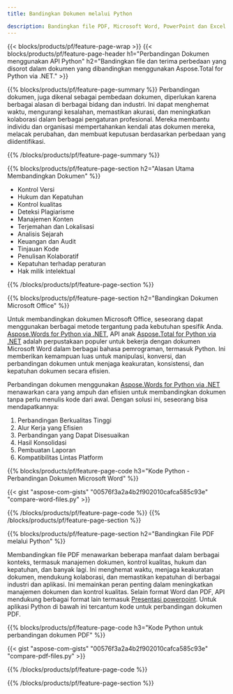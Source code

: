 ```yaml
---
title: Bandingkan Dokumen melalui Python 

description: Bandingkan file PDF, Microsoft Word, PowerPoint dan Excel melalui aplikasi Python Anda. Dapatkan hasil perbandingan yang disorot.
---
```


{{< blocks/products/pf/feature-page-wrap >}}
{{< blocks/products/pf/feature-page-header h1="Perbandingan Dokumen menggunakan API Python" h2="Bandingkan file dan terima perbedaan yang disorot dalam dokumen yang dibandingkan menggunakan Aspose.Total for Python via .NET." >}}

{{% blocks/products/pf/feature-page-summary %}}
Perbandingan dokumen, juga dikenal sebagai pembedaan dokumen, diperlukan karena berbagai alasan di berbagai bidang dan industri. Ini dapat menghemat waktu, mengurangi kesalahan, memastikan akurasi, dan meningkatkan kolaborasi dalam berbagai pengaturan profesional. Mereka membantu individu dan organisasi mempertahankan kendali atas dokumen mereka, melacak perubahan, dan membuat keputusan berdasarkan perbedaan yang diidentifikasi.

{{% /blocks/products/pf/feature-page-summary  %}}

{{% blocks/products/pf/feature-page-section  h2="Alasan Utama Membandingkan Dokumen" %}}

- Kontrol Versi
- Hukum dan Kepatuhan
- Kontrol kualitas
- Deteksi Plagiarisme
- Manajemen Konten
- Terjemahan dan Lokalisasi
- Analisis Sejarah
- Keuangan dan Audit
- Tinjauan Kode
- Penulisan Kolaboratif
- Kepatuhan terhadap peraturan
- Hak milik intelektual

{{% /blocks/products/pf/feature-page-section %}}

{{% blocks/products/pf/feature-page-section  h2="Bandingkan Dokumen Microsoft Office" %}}

Untuk membandingkan dokumen Microsoft Office, seseorang dapat menggunakan berbagai metode tergantung pada kebutuhan spesifik Anda. [Aspose.Words for Python via .NET](https://products.aspose.com/words/python-net/), API anak [Aspose.Total for Python via .NET](https://products.aspose.com/total/python-net/) adalah perpustakaan populer untuk bekerja dengan dokumen Microsoft Word dalam berbagai bahasa pemrograman, termasuk Python. Ini memberikan kemampuan luas untuk manipulasi, konversi, dan perbandingan dokumen untuk menjaga keakuratan, konsistensi, dan kepatuhan dokumen secara efisien.  <br />

Perbandingan dokumen menggunakan [Aspose.Words for Python via .NET](https://products.aspose.com/words/python-net/) menawarkan cara yang ampuh dan efisien untuk membandingkan dokumen tanpa perlu menulis kode dari awal. Dengan solusi ini, seseorang bisa mendapatkannya:<br />

1. Perbandingan Berkualitas Tinggi<br />
2. Alur Kerja yang Efisien<br />
3. Perbandingan yang Dapat Disesuaikan<br />
4. Hasil Konsolidasi<br />
5. Pembuatan Laporan<br />
6. Kompatibilitas Lintas Platform


{{% blocks/products/pf/feature-page-code h3="Kode Python - Perbandingan Dokumen Microsoft Word" %}}

{{< gist "aspose-com-gists" "00576f3a2a4b2f902010cafca585c93e" "compare-word-files.py" >}}

{{% /blocks/products/pf/feature-page-code  %}}
{{% /blocks/products/pf/feature-page-section %}}

{{% blocks/products/pf/feature-page-section  h2="Bandingkan File PDF melalui Python" %}}

Membandingkan file PDF menawarkan beberapa manfaat dalam berbagai konteks, termasuk manajemen dokumen, kontrol kualitas, hukum dan kepatuhan, dan banyak lagi. Ini menghemat waktu, menjaga keakuratan dokumen, mendukung kolaborasi, dan memastikan kepatuhan di berbagai industri dan aplikasi. Ini memainkan peran penting dalam meningkatkan manajemen dokumen dan kontrol kualitas. Selain format Word dan PDF, API mendukung berbagai format lain termasuk [Presentasi powerpoint](https://products.aspose.com/total/python-net/compare/pptx/). Untuk aplikasi Python di bawah ini tercantum kode untuk perbandingan dokumen PDF.


{{% blocks/products/pf/feature-page-code h3="Kode Python untuk perbandingan dokumen PDF" %}}

{{< gist "aspose-com-gists" "00576f3a2a4b2f902010cafca585c93e" "compare-pdf-files.py" >}}

{{% /blocks/products/pf/feature-page-code  %}}

{{% /blocks/products/pf/feature-page-section %}}